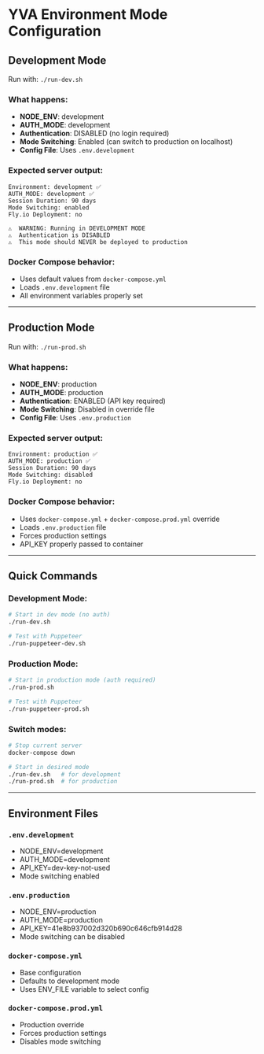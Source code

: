 # YVA Environment Mode Configuration

## Development Mode

Run with: `./run-dev.sh`

### What happens:
- **NODE_ENV**: development
- **AUTH_MODE**: development
- **Authentication**: DISABLED (no login required)
- **Mode Switching**: Enabled (can switch to production on localhost)
- **Config File**: Uses `.env.development`

### Expected server output:
```
Environment: development ✅
AUTH_MODE: development ✅
Session Duration: 90 days
Mode Switching: enabled
Fly.io Deployment: no

⚠️  WARNING: Running in DEVELOPMENT MODE
⚠️  Authentication is DISABLED
⚠️  This mode should NEVER be deployed to production
```

### Docker Compose behavior:
- Uses default values from `docker-compose.yml`
- Loads `.env.development` file
- All environment variables properly set

---

## Production Mode

Run with: `./run-prod.sh`

### What happens:
- **NODE_ENV**: production
- **AUTH_MODE**: production
- **Authentication**: ENABLED (API key required)
- **Mode Switching**: Disabled in override file
- **Config File**: Uses `.env.production`

### Expected server output:
```
Environment: production ✅
AUTH_MODE: production ✅
Session Duration: 90 days
Mode Switching: disabled
Fly.io Deployment: no
```

### Docker Compose behavior:
- Uses `docker-compose.yml` + `docker-compose.prod.yml` override
- Loads `.env.production` file
- Forces production settings
- API_KEY properly passed to container

---

## Quick Commands

### Development Mode:
```bash
# Start in dev mode (no auth)
./run-dev.sh

# Test with Puppeteer
./run-puppeteer-dev.sh
```

### Production Mode:
```bash
# Start in production mode (auth required)
./run-prod.sh

# Test with Puppeteer
./run-puppeteer-prod.sh
```

### Switch modes:
```bash
# Stop current server
docker-compose down

# Start in desired mode
./run-dev.sh   # for development
./run-prod.sh  # for production
```

---

## Environment Files

### `.env.development`
- NODE_ENV=development
- AUTH_MODE=development
- API_KEY=dev-key-not-used
- Mode switching enabled

### `.env.production`
- NODE_ENV=production
- AUTH_MODE=production
- API_KEY=41e8b937002d320b690c646cfb914d28
- Mode switching can be disabled

### `docker-compose.yml`
- Base configuration
- Defaults to development mode
- Uses ENV_FILE variable to select config

### `docker-compose.prod.yml`
- Production override
- Forces production settings
- Disables mode switching
